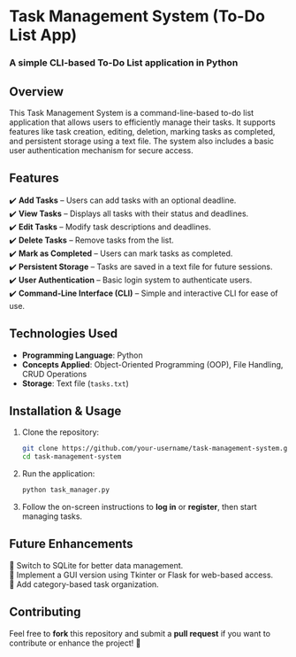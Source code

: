 # **Task Management System (To-Do List App)**
### A simple CLI-based To-Do List application in Python

## **Overview**  
This Task Management System is a command-line-based to-do list application that allows users to efficiently manage their tasks. It supports features like task creation, editing, deletion, marking tasks as completed, and persistent storage using a text file. The system also includes a basic user authentication mechanism for secure access.

## **Features**  
✔️ **Add Tasks** – Users can add tasks with an optional deadline.  
✔️ **View Tasks** – Displays all tasks with their status and deadlines.  
✔️ **Edit Tasks** – Modify task descriptions and deadlines.  
✔️ **Delete Tasks** – Remove tasks from the list.  
✔️ **Mark as Completed** – Users can mark tasks as completed.  
✔️ **Persistent Storage** – Tasks are saved in a text file for future sessions.  
✔️ **User Authentication** – Basic login system to authenticate users.  
✔️ **Command-Line Interface (CLI)** – Simple and interactive CLI for ease of use.  

## **Technologies Used**  
- **Programming Language**: Python  
- **Concepts Applied**: Object-Oriented Programming (OOP), File Handling, CRUD Operations  
- **Storage**: Text file (`tasks.txt`)  

## **Installation & Usage**  
1. Clone the repository:  
   ```bash
   git clone https://github.com/your-username/task-management-system.git
   cd task-management-system
   ```
2. Run the application:  
   ```bash
   python task_manager.py
   ```
3. Follow the on-screen instructions to **log in** or **register**, then start managing tasks.

## **Future Enhancements**  
🔹 Switch to SQLite for better data management.  
🔹 Implement a GUI version using Tkinter or Flask for web-based access.  
🔹 Add category-based task organization.  

## **Contributing**  
Feel free to **fork** this repository and submit a **pull request** if you want to contribute or enhance the project! 🚀

